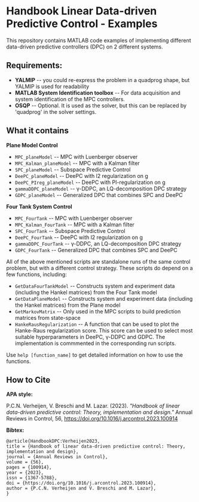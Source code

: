 # Handbook Linear Data-driven Predictive Control - Examples
This repository contains MATLAB code examples of implementing different data-driven predictive controllers (DPC) on 2 different systems. 

## Requirements:
* **YALMIP** -- you could re-express the problem in a quadprog shape, but YALMIP is used for readability
* **MATLAB System Identification toolbox** -- For data acquisition and system identification of the MPC controllers.
* **OSQP** -- Optional. It is used as the solver, but this can be replaced by 'quadprog' in the solver settings.

## What it contains
**Plane Model Control**
* `MPC_planeModel` -- MPC with Luenberger observer
* `MPC_Kalman_planeModel` -- MPC with a Kalman filter
* `SPC_planeModel` -- Subspace Predictive Control
* `DeePC_planeModel` -- DeePC with l2 regularization on g
* `DeePC_PIreg_planeModel` -- DeePC with PI-regularization on g
* `gammaDDPC_planeModel` -- γ-DDPC, an LQ-decomposition DPC strategy
* `GDPC_planeModel` -- Generalized DPC that combines SPC and DeePC

**Four Tank System Control**
* `MPC_FourTank` -- MPC with Luenberger observer
* `MPC_Kalman_FourTank` -- MPC with a Kalman filter
* `SPC_FourTank` -- Subspace Predictive Control
* `DeePC_FourTank` -- DeePC with l2 regularization on g
* `gammaDDPC_FourTank` -- γ-DDPC, an LQ-decomposition DPC strategy
* `GDPC_FourTank` -- Generalized DPC that combines SPC and DeePC

All of the above mentioned scripts are standalone runs of the same control problem, but with a different control strategy. These scripts do depend on a few functions, including:
* `GetDataFourTankModel` -- Constructs system and experiment data (including the Hankel matrices) from the Four Tank model
* `GetDataPlaneModel` -- Constructs system and experiment data (including the Hankel matrices) from the Plane model
* `GetMarkovMatrix` -- Only used in the MPC scripts to build prediction matrices from state-space
* `HankeRausRegularization` -- A function that can be used to plot the Hanke-Raus regularization score. This score can be used to select most suitable hyperparameters in DeePC, γ-DDPC and GDPC. The implementation is commmented in the corresponding run scripts.

Use `help [function_name]` to get detailed information on how to use the functions.

## How to Cite
**APA style:**

P.C.N. Verheijen, V. Breschi and M. Lazar. (2023). *"Handbook of linear data-driven predictive control: Theory, implementation and design."* Annual Reviews in Control, 56, https://doi.org/10.1016/j.arcontrol.2023.100914

**Bibtex:**
```
@article{HandbookDPC:Verheijen2023,
title = {Handbook of linear data-driven predictive control: Theory, implementation and design},
journal = {Annual Reviews in Control},
volume = {56},
pages = {100914},
year = {2023},
issn = {1367-5788},
doi = {https://doi.org/10.1016/j.arcontrol.2023.100914},
author = {P.C.N. Verheijen and V. Breschi and M. Lazar},
}
```


